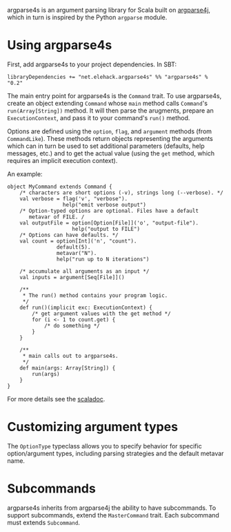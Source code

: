 argparse4s is an argument parsing library for Scala built on
[argparse4j][], which in turn is inspired by the Python `argparse`
module.

[argparse4j]: http://argparse4j.sourceforge.net

# Using argparse4s

First, add argparse4s to your project dependencies. In SBT:

    libraryDependencies += "net.elehack.argparse4s" %% "argparse4s" % "0.2"

The main entry point for argparse4s is the `Command` trait. To use argparse4s,
create an object extending `Command` whose `main` method calls `Command`'s
`run(Array[String])` method. It will then parse the arugments, prepare an
`ExecutionContext`, and pass it to your command's `run()` method.

Options are defined using the `option`, `flag`, and `argument` methods (from
`CommandLike`). These methods return objects representing the arguments which
can in turn be used to set additional parameters (defaults, help messages,
etc.) and to get the actual value (using the `get` method, which requires an
implicit execution context).

An example:

    object MyCommand extends Command {
        /* characters are short options (-v), strings long (--verbose). */
        val verbose = flag('v', "verbose").
                      help("emit verbose output")
        /* Option-typed options are optional. Files have a default
           metavar of FILE. /
        val outputFile = option[Option[File]]('o', "output-file").
                         help("output to FILE")
        /* Options can have defaults. */
        val count = option[Int]('n', "count").
                    default(5).
                    metavar("N").
                    help("run up to N iterations")

        /* accumulate all arguments as an input */
        val inputs = argument[Seq[File]]()

        /**
         * The run() method contains your program logic.
         */
        def run()(implicit exc: ExecutionContext) {
            /* get argument values with the get method */
            for (i <- 1 to count.get) {
                /* do something */
            }
        }

        /**
         * main calls out to argparse4s.
         */
        def main(args: Array[String]) {
            run(args)
        }
    }

For more details see the [scaladoc][].

[scaladoc]: http://elehack.net/projects/argparse4s/scaladoc/

# Customizing argument types

The `OptionType` typeclass allows you to specify behavior for specific
option/argument types, including parsing strategies and the default metavar
name.

# Subcommands

argparse4s inherits from argparse4j the ability to have subcommands. To
support subcommands, extend the `MasterCommand` trait. Each subcommand must
extends `Subcommand`.
